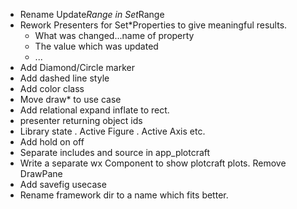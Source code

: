 - Rename Update*Range in Set*Range
- Rework Presenters for Set*Properties to give meaningful results.
    - What was changed...name of property
    - The value which was updated
    - ...
- Add Diamond/Circle marker
- Add dashed line style
- Add color class
- Move draw* to use case
- Add relational expand inflate to rect. 
- presenter returning object ids
- Library state . Active Figure . Active Axis etc.
- Add hold on off
- Separate includes and source in app_plotcraft
- Write a separate wx Component to show plotcraft plots. Remove DrawPane 
- Add savefig usecase
- Rename framework dir to a name which fits better.
